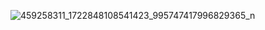 ![459258311_1722848108541423_995747417996829365_n](https://github.com/user-attachments/assets/ce5b1f9a-a486-48db-87d8-65f275c9c27a)
